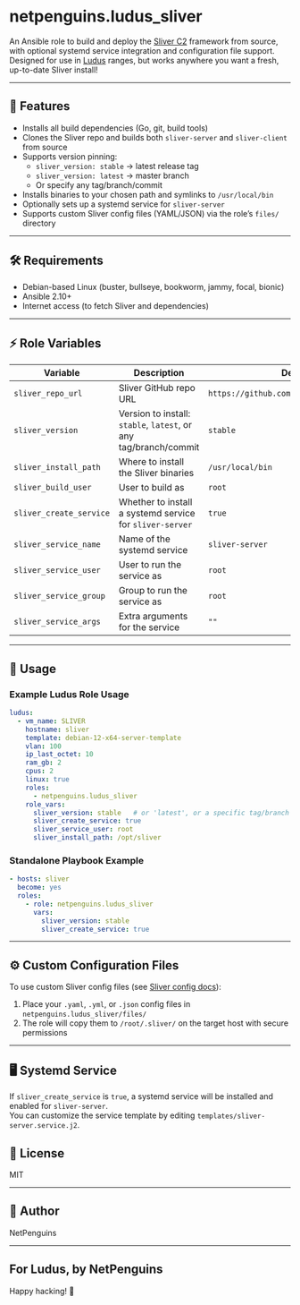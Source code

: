 # netpenguins.ludus_sliver

An Ansible role to build and deploy the [Sliver C2](https://sliver.sh/) framework from source, with optional systemd service integration and configuration file support. Designed for use in [Ludus](https://docs.ludus.cloud/) ranges, but works anywhere you want a fresh, up-to-date Sliver install!

---

## 🚀 Features

- Installs all build dependencies (Go, git, build tools)
- Clones the Sliver repo and builds both `sliver-server` and `sliver-client` from source
- Supports version pinning:  
  - `sliver_version: stable` → latest release tag  
  - `sliver_version: latest` → master branch  
  - Or specify any tag/branch/commit
- Installs binaries to your chosen path and symlinks to `/usr/local/bin`
- Optionally sets up a systemd service for `sliver-server`
- Supports custom Sliver config files (YAML/JSON) via the role’s `files/` directory

---

## 🛠️ Requirements

- Debian-based Linux (buster, bullseye, bookworm, jammy, focal, bionic)
- Ansible 2.10+
- Internet access (to fetch Sliver and dependencies)

---

## ⚡ Role Variables

| Variable                | Description                                                                 | Default                |
|-------------------------|-----------------------------------------------------------------------------|------------------------|
| `sliver_repo_url`       | Sliver GitHub repo URL                                                      | `https://github.com/BishopFox/sliver.git` |
| `sliver_version`        | Version to install: `stable`, `latest`, or any tag/branch/commit            | `stable`               |
| `sliver_install_path`   | Where to install the Sliver binaries                                        | `/usr/local/bin`       |
| `sliver_build_user`     | User to build as                                                            | `root`                 |
| `sliver_create_service` | Whether to install a systemd service for `sliver-server`                    | `true`                 |
| `sliver_service_name`   | Name of the systemd service                                                 | `sliver-server`        |
| `sliver_service_user`   | User to run the service as                                                  | `root`                 |
| `sliver_service_group`  | Group to run the service as                                                 | `root`                 |
| `sliver_service_args`   | Extra arguments for the service                                             | `""`                   |

---

## 📝 Usage

### Example Ludus Role Usage

```yaml
ludus:
  - vm_name: SLIVER
    hostname: sliver
    template: debian-12-x64-server-template
    vlan: 100
    ip_last_octet: 10
    ram_gb: 2
    cpus: 2
    linux: true
    roles:
      - netpenguins.ludus_sliver
    role_vars:
      sliver_version: stable   # or 'latest', or a specific tag/branch
      sliver_create_service: true
      sliver_service_user: root
      sliver_install_path: /opt/sliver
```

### Standalone Playbook Example

```yaml
- hosts: sliver
  become: yes
  roles:
    - role: netpenguins.ludus_sliver
      vars:
        sliver_version: stable
        sliver_create_service: true
```

---

## ⚙️ Custom Configuration Files

To use custom Sliver config files (see [Sliver config docs](https://sliver.sh/docs?name=Configuration+Files)):
1. Place your `.yaml`, `.yml`, or `.json` config files in `netpenguins.ludus_sliver/files/`
2. The role will copy them to `/root/.sliver/` on the target host with secure permissions

---

## 🖥️ Systemd Service

If `sliver_create_service` is `true`, a systemd service will be installed and enabled for `sliver-server`.  
You can customize the service template by editing `templates/sliver-server.service.j2`.


## 📝 License

MIT

---

## 👤 Author

NetPenguins

---

## For Ludus, by NetPenguins
Happy hacking! 🐧
